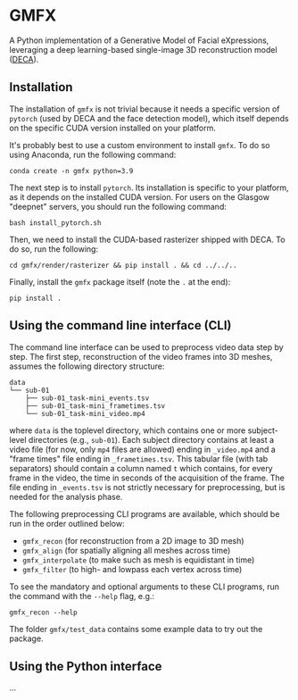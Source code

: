 # GMFX
A Python implementation of a Generative Model of Facial eXpressions, leveraging a deep learning-based
single-image 3D reconstruction model ([DECA](https://deca.is.tue.mpg.de/)).

## Installation
The installation of `gmfx` is not trivial because it needs a specific version of `pytorch` (used by DECA and the face detection model), which itself depends on the specific CUDA version installed on your platform.

It's probably best to use a custom environment to install `gmfx`. To do so using Anaconda, run the following command:

```
conda create -n gmfx python=3.9
```

The next step is to install `pytorch`. Its installation is specific to your platform, as it depends on the installed CUDA version. For users on the Glasgow "deepnet" servers, you should run the following command:

```
bash install_pytorch.sh
```

Then, we need to install the CUDA-based rasterizer shipped with DECA. To do so, run the following:

```
cd gmfx/render/rasterizer && pip install . && cd ../../..
```

Finally, install the `gmfx` package itself (note the `.` at the end):

```
pip install .
```

## Using the command line interface (CLI)
The command line interface can be used to preprocess video data step by step. The first step, reconstruction of the video frames into 3D meshes, assumes the following directory structure:

```
data
└── sub-01
    ├── sub-01_task-mini_events.tsv
    ├── sub-01_task-mini_frametimes.tsv
    └── sub-01_task-mini_video.mp4
```

where `data` is the toplevel directory, which contains one or more subject-level directories (e.g., `sub-01`). Each subject directory contains at least a video file (for now, only `mp4` files are allowed) ending in `_video.mp4` and a "frame times" file ending in `_frametimes.tsv`. This tabular file (with tab separators) should contain a column named `t` which contains, for every frame in the video, the time in seconds of the acquisition of the frame. The file ending in `_events.tsv` is not strictly necessary for preprocessing, but is needed for the analysis phase.

The following preprocessing CLI programs are available, which should be run in the order outlined below:

* `gmfx_recon` (for reconstruction from a 2D image to 3D mesh)
* `gmfx_align` (for spatially aligning all meshes across time)
* `gmfx_interpolate` (to make such as mesh is equidistant in time)
* `gmfx_filter` (to high- and lowpass each vertex across time)

To see the mandatory and optional arguments to these CLI programs, run the command with the `--help` flag, e.g.:

```
gmfx_recon --help
```

The folder `gmfx/test_data` contains some example data to try out the package.

## Using the Python interface

...
